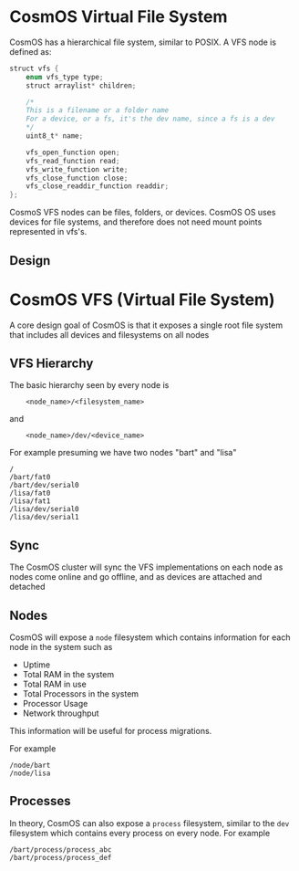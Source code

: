 
# CosmOS Virtual File System

CosmOS has a hierarchical file system, similar to POSIX. A VFS node is defined as:

```java
struct vfs {
    enum vfs_type type;
    struct arraylist* children;

    /*
    This is a filename or a folder name
    For a device, or a fs, it's the dev name, since a fs is a dev
    */
    uint8_t* name;

    vfs_open_function open;
    vfs_read_function read;
    vfs_write_function write;
    vfs_close_function close;
    vfs_close_readdir_function readdir;
};
```

CosmoS VFS nodes can be files, folders, or devices.  CosmOS OS uses devices for file systems, and therefore does not need mount points represented in vfs's.

## Design


# CosmOS VFS (Virtual File System)

A core design goal of CosmOS is that it exposes a single root file system that includes all devices and filesystems on all nodes

## VFS Hierarchy

The basic hierarchy seen by every node is

```
	<node_name>/<filesystem_name>
```

and

```
	<node_name>/dev/<device_name>
```

For example presuming we have two nodes "bart" and "lisa"

```
/
/bart/fat0
/bart/dev/serial0
/lisa/fat0
/lisa/fat1
/lisa/dev/serial0
/lisa/dev/serial1
```

## Sync

The CosmOS cluster will sync the VFS implementations on each node as nodes come online and go offline, and as devices are attached and detached

## Nodes

CosmOS will expose a `node` filesystem which contains information for each node in the system such as 

* Uptime
* Total RAM in the system
* Total RAM in use
* Total Processors in the system
* Processor Usage
* Network throughput

This information will be useful for process migrations.

For example

```
/node/bart
/node/lisa

```

## Processes

In theory, CosmOS can also expose a `process` filesystem, similar to the `dev` filesystem which contains every process on every node.  For example

```
/bart/process/process_abc
/bart/process/process_def
```
